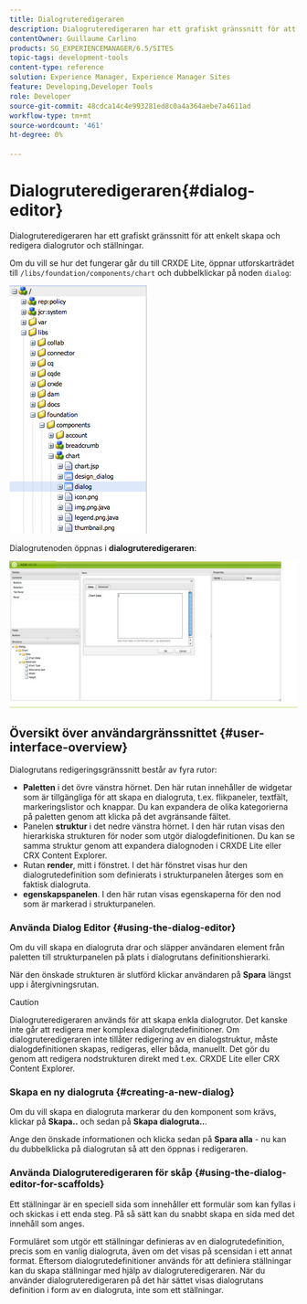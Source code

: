 ```yaml
---
title: Dialogruteredigeraren
description: Dialogruteredigeraren har ett grafiskt gränssnitt för att enkelt skapa och redigera dialogrutor och ställningar.
contentOwner: Guillaume Carlino
products: SG_EXPERIENCEMANAGER/6.5/SITES
topic-tags: development-tools
content-type: reference
solution: Experience Manager, Experience Manager Sites
feature: Developing,Developer Tools
role: Developer
source-git-commit: 48cdca14c4e993281ed8c0a4a364aebe7a4611ad
workflow-type: tm+mt
source-wordcount: '461'
ht-degree: 0%

---
```


# Dialogruteredigeraren{#dialog-editor}

Dialogruteredigeraren har ett grafiskt gränssnitt för att enkelt skapa och redigera dialogrutor och ställningar.

Om du vill se hur det fungerar går du till CRXDE Lite, öppnar utforskarträdet till `/libs/foundation/components/chart` och dubbelklickar på noden `dialog`:

![chlimage_1-247](assets/chlimage_1-247.png)

Dialogrutenoden öppnas i **dialogruteredigeraren**:

![screen_shot_2012-02-01at25033pm](assets/screen_shot_2012-02-01at25033pm.png)

## Översikt över användargränssnittet {#user-interface-overview}

Dialogrutans redigeringsgränssnitt består av fyra rutor:

* **Paletten** i det övre vänstra hörnet. Den här rutan innehåller de widgetar som är tillgängliga för att skapa en dialogruta, t.ex. flikpaneler, textfält, markeringslistor och knappar. Du kan expandera de olika kategorierna på paletten genom att klicka på det avgränsande fältet.
* Panelen **struktur** i det nedre vänstra hörnet. I den här rutan visas den hierarkiska strukturen för noder som utgör dialogdefinitionen. Du kan se samma struktur genom att expandera dialognoden i CRXDE Lite eller CRX Content Explorer.
* Rutan **render**, mitt i fönstret. I det här fönstret visas hur den dialogrutedefinition som definierats i strukturpanelen återges som en faktisk dialogruta.
* **egenskapspanelen**. I den här rutan visas egenskaperna för den nod som är markerad i strukturpanelen.

### Använda Dialog Editor {#using-the-dialog-editor}

Om du vill skapa en dialogruta drar och släpper användaren element från paletten till strukturpanelen på plats i dialogrutans definitionshierarki.

När den önskade strukturen är slutförd klickar användaren på **Spara** längst upp i återgivningsrutan.

>[!CAUTION]
>
>Dialogruteredigeraren används för att skapa enkla dialogrutor. Det kanske inte går att redigera mer komplexa dialogrutedefinitioner. Om dialogruteredigeraren inte tillåter redigering av en dialogstruktur, måste dialogdefinitionen skapas, redigeras, eller båda, manuellt. Det gör du genom att redigera nodstrukturen direkt med t.ex. CRXDE Lite eller CRX Content Explorer.

### Skapa en ny dialogruta {#creating-a-new-dialog}

Om du vill skapa en dialogruta markerar du den komponent som krävs, klickar på **Skapa..** och sedan på **Skapa dialogruta..**.

Ange den önskade informationen och klicka sedan på **Spara alla** - nu kan du dubbelklicka på dialogrutan så att den öppnas i redigeraren.

### Använda Dialogruteredigeraren för skåp {#using-the-dialog-editor-for-scaffolds}

Ett ställningar är en speciell sida som innehåller ett formulär som kan fyllas i och skickas i ett enda steg. På så sätt kan du snabbt skapa en sida med det innehåll som anges.

Formuläret som utgör ett ställningar definieras av en dialogrutedefinition, precis som en vanlig dialogruta, även om det visas på scensidan i ett annat format. Eftersom dialogrutedefinitioner används för att definiera ställningar kan du skapa ställningar med hjälp av dialogruteredigeraren. När du använder dialogruteredigeraren på det här sättet visas dialogrutans definition i form av en dialogruta, inte som ett ställningar.
